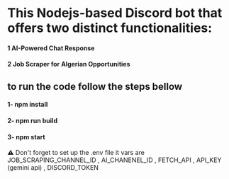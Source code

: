 # This Nodejs-based Discord bot that offers two distinct functionalities:

#### 1 AI-Powered Chat Response
#### 2 Job Scraper for Algerian Opportunities

## to run the code follow the steps bellow


####          1- npm install
####          2- npm run build
####          3- npm start

⚠️ Don't forget to set up the .env file it vars are JOB_SCRAPING_CHANNEL_ID , AI_CHANENEL_ID , FETCH_API , API_KEY (gemini api) , DISCORD_TOKEN


